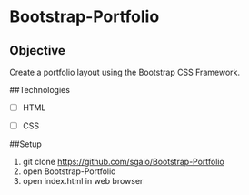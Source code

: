 # Bootstrap-Portfolio

## Objective 

Create a portfolio layout using the Bootstrap CSS Framework.


##Technologies
- [ ] HTML
- [ ] CSS


##Setup

1. git clone https://github.com/sgaio/Bootstrap-Portfolio
2. open Bootstrap-Portfolio
3. open index.html in web browser